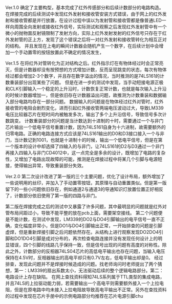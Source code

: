 Ver.1.0
确定了主要构型，基本完成了红外传感部分和后续计数部分的电路构造。
在焊接完成的后续测试中发现红外发射和接收管安装方式错误，由于网上的红外发射和接收管都是并行放置，在设计过程中误以为发射管和接收管都是像普通LED一样向周围全向发射或接收红外信号，实际测试和观察之后发现红外发射管中有一个微小的抛物面反射镜限制了发射方向，实际上红外发射发射的红外信号只存在于红外发射管的正上方，发现了这个错误之后将一对红外发射和接收管转化为相互正对的结构。
并且发现在上电的瞬间计数器会随机产生一个数字，在后续计划中会增加一个手动置零的按钮放置此不确定的情况发生，

Ver.1.5
在将红外对管转化为正对结构之后。红外指示灯在有物体经过时会正常亮灭，但是计数器却没有按预想的方式增加计数，反而呈现跳变的状态，每次有物体经过都会增加2-3个数字，并且存在数字溢出的情况，当时推测的是74LS161的计数重装部分出现某些了问题。
但是在进一步的测试中发现，当手动短接电源正极和CLK引脚输入一个稳定的上升沿时，计数恢复正常计数，也就是每次输入上升沿的时候计数器增加一，但是依旧存在计数器溢出问题，故推测为计数重装和数据输入部分电路均存在一部分问题。
数据输入的问题是在物体经过红外对管时，红外接收管的电阻会剧烈变化，进而引起红外接收管两端电压波动过大，导致LM339电压比较器芯片在短时间内被触发多次，输出了多个上升沿信号，导致信号多次计数跳变。
计数重装部分的问题是当计数达到十进制的十时，需要通过一个与非门芯片输出一个低电平信号重置计数，因为74LS161自身为十六进制，故需要额外的归零电路。正确的电路连接方式应该是74LS161输出的D0和D3接口接入一个与非门，当计数记到1001，也就是十进制十的时候，输出一个低电平信号，但是在第一个版本的设计中却选择了四输入的与非门，让74LS161的D2与D3通过一个非门再接入四输入与非门CD4012中，这一点完全是多余的设计，既增加了电路的复杂性，又增加了电路出现故障的可能，推测是在焊接过程中将某几个引脚与电源短接，使得输出异常，导致重装部分失效。

Ver.2.0
第二次设计改进了第一版的三个主要问题，优化了设计布局，额外增加了一些说明用的丝印，并加入了手动置零按钮，其原理与自动重置类似。但是第一版留下的一些小问题依旧存在，例如通道2与通道3的导通知识灯放置位置正好相反了，计数部分依旧使用了第一版的四路与非门。

第二版在焊接完成之后的测试中又暴露了许多问题，其中最明显的问题就是红外对管布局间距过小，导致不能平整的放在pcb上面，需要架空接线。
第二个问题便是不能计数，在测试中发现，LM339的DO2与DO4引脚输出的电平信号一直不正确，变化幅度非常小，但是DO1与DO4引脚输出正常，一开始排查的问题是引脚虚焊，但是重新焊接引脚之后问题依然存在。从结构上进行观察发现DO2DO4引脚和DO1DO4引脚是成对分布的，再次检查电路连接并没有发现任何设计上的明显错误，四个引脚的线路几乎保持一致，但是信号出现的问题有高度的对称性。除此之外，计数部分的反相器74LS04芯片的高低电平输出也存在问题，当输入电压保持在4.5V时，反相器输出的高电平却只有0.7V左右，低电平输出却是0。
经过排查，发现此问题并不是焊接时候造成的问题。找老师询问时老师提出了两个猜想，第一：LM339的扇出系数太小，无法驱动后续的整个逻辑电路部分。第二：电路设计上存在缺陷。
在网上查找资料得知74LS系列属于TTL类型的集成电路，并且74LS的上拉驱动能力弱，若需要输出一个高电平则需要额外接入一个上拉电阻，但是在原电路中均未接入上拉电阻故导致高电平输出不正常。另外在查找资料的过程中发现在芯片手册中的示例电路部分均推荐在芯片电源引脚chu